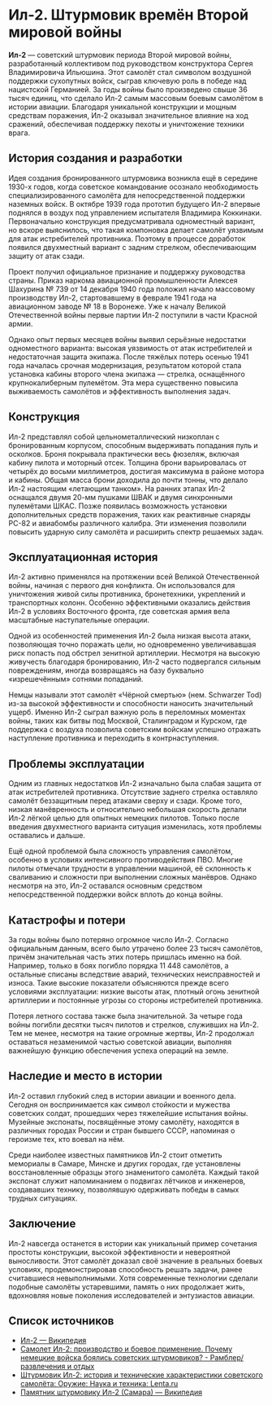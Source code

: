 # Ил-2. Штурмовик времён Второй мировой войны

**Ил-2** — советский штурмовик периода Второй мировой войны, разработанный коллективом под руководством конструктора Сергея Владимировича Ильюшина. Этот самолёт стал символом воздушной поддержки сухопутных войск, сыграв ключевую роль в победе над нацистской Германией. За годы войны было произведено свыше 36 тысяч единиц, что сделало Ил-2 самым массовым боевым самолётом в истории авиации. Благодаря уникальной конструкции и мощным средствам поражения, Ил-2 оказывал значительное влияние на ход сражений, обеспечивая поддержку пехоты и уничтожение техники врага.

## История создания и разработки

Идея создания бронированного штурмовика возникла ещё в середине 1930-х годов, когда советское командование осознало необходимость специализированного самолёта для непосредственной поддержки наземных войск. В октябре 1939 года прототип будущего Ил-2 впервые поднялся в воздух под управлением испытателя Владимира Коккинаки. Первоначально конструкция предусматривала одноместный вариант, но вскоре выяснилось, что такая компоновка делает самолёт уязвимым для атак истребителей противника. Поэтому в процессе доработок появился двухместный вариант с задним стрелком, обеспечивающим защиту от атак сзади.

Проект получил официальное признание и поддержку руководства страны. Приказ наркома авиационной промышленности Алексея Шахурина № 739 от 14 декабря 1940 года положил начало массовому производству Ил-2, стартовавшему в феврале 1941 года на авиационном заводе № 18 в Воронеже. Уже к началу Великой Отечественной войны первые партии Ил-2 поступили в части Красной армии.

Однако опыт первых месяцев войны выявил серьёзные недостатки одноместного варианта: высокая уязвимость от атак истребителей и недостаточная защита экипажа. После тяжёлых потерь осенью 1941 года началась срочная модернизация, результатом которой стала установка кабины второго члена экипажа — стрелка, оснащённого крупнокалиберным пулемётом. Эта мера существенно повысила выживаемость самолётов и эффективность выполнения задач.

## Конструкция

Ил-2 представлял собой цельнометаллический низкоплан с бронированным корпусом, способным выдерживать попадания пуль и осколков. Броня покрывала практически весь фюзеляж, включая кабину пилота и моторный отсек. Толщина брони варьировалась от четырёх до восьми миллиметров, достигая максимума в районе мотора и кабины. Общая масса брони доходила до почти тонны, что делало Ил-2 настоящим «летающим танком».
На ранних этапах Ил-2 оснащался двумя 20-мм пушками ШВАК и двумя синхронными пулемётами ШКАС. Позже появилась возможность установки дополнительных средств поражения, таких как реактивные снаряды РС-82 и авиабомбы различного калибра. Эти изменения позволили повысить ударную силу самолёта и расширить спектр решаемых задач.

## Эксплуатационная история

Ил-2 активно применялся на протяжении всей Великой Отечественной войны, начиная с первого дня конфликта. Он использовался для уничтожения живой силы противника, бронетехники, укреплений и транспортных колонн. Особенно эффективными оказались действия Ил-2 в условиях Восточного фронта, где советская армия вела масштабные наступательные операции.

Одной из особенностей применения Ил-2 была низкая высота атаки, позволяющая точно поражать цели, но одновременно увеличивавшая риск попасть под обстрел зенитной артиллерии. Несмотря на высокую живучесть благодаря бронированию, Ил-2 часто подвергался сильным повреждениям, иногда возвращаясь на базу буквально «изрешечённым» сотнями попаданий.

Немцы называли этот самолёт «Чёрной смертью» (нем. Schwarzer Tod) из-за высокой эффективности и способности наносить значительный ущерб. Именно Ил-2 сыграл важную роль в переломных моментах войны, таких как битвы под Москвой, Сталинградом и Курском, где поддержка с воздуха позволила советским войскам успешно отражать наступление противника и переходить в контрнаступления.

## Проблемы эксплуатации

Одним из главных недостатков Ил-2 изначально была слабая защита от атак истребителей противника. Отсутствие заднего стрелка оставляло самолёт беззащитным перед атаками сверху и сзади. Кроме того, низкая манёвренность и относительно небольшая скорость делали Ил-2 лёгкой целью для опытных немецких пилотов. Только после введения двухместного варианта ситуация изменилась, хотя проблемы оставались и дальше.

Ещё одной проблемой была сложность управления самолётом, особенно в условиях интенсивного противодействия ПВО. Многие пилоты отмечали трудности в управлении машиной, её склонность к сваливанию и сложности при выполнении сложных манёвров. Однако несмотря на это, Ил-2 оставался основным средством непосредственной поддержки войск вплоть до конца войны.

## Катастрофы и потери

За годы войны было потеряно огромное число Ил-2. Согласно официальным данным, всего было утрачено более 23 тысяч самолётов, причём значительная часть этих потерь пришлась именно на бой. Например, только в боях погибло порядка 11 448 самолётов, а остальные списаны вследствие аварий, технических неисправностей и износа. Такие высокие показатели объясняются прежде всего условиями эксплуатации: низкие высоты атак, плотный огонь зенитной артиллерии и постоянные угрозы со стороны истребителей противника.

Потеря летного состава также была значительной. За четыре года войны погибли десятки тысяч пилотов и стрелков, служивших на Ил-2. Тем не менее, несмотря на такие огромные жертвы, Ил-2 продолжал оставаться незаменимой частью советской авиации, выполняя важнейшую функцию обеспечения успеха операций на земле.

## Наследие и место в истории

Ил-2 оставил глубокий след в истории авиации и военного дела. Сегодня он воспринимается как символ стойкости и мужества советских солдат, прошедших через тяжелейшие испытания войны. Музейные экспонаты, посвящённые этому самолёту, находятся в различных городах России и стран бывшего СССР, напоминая о героизме тех, кто воевал на нём.

Среди наиболее известных памятников Ил-2 стоит отметить мемориалы в Самаре, Минске и других городах, где установлены восстановленные образцы этого знаменитого самолёта. Каждый такой экспонат служит напоминанием о подвигах лётчиков и инженеров, создававших технику, позволявшую одерживать победы в самых трудных ситуациях.

## Заключение

Ил-2 навсегда останется в истории как уникальный пример сочетания простоты конструкции, высокой эффективности и невероятной выносливости. Этот самолёт доказал своё значение в реальных боевых условиях, продемонстрировав способность решать задачи, ранее считавшиеся невыполнимыми. Хотя современные технологии сделали подобные самолёты устаревшими, память о них продолжает жить, вдохновляя новые поколения исследователей и энтузиастов авиации.

## Список источников
* [Ил-2 — Википедия](https://ru.wikipedia.org/wiki/%D0%98%D0%BB-2)
* [Самолет Ил-2: производство и боевое применение. Почему немецкие войска боялись советских штурмовиков? - Рамблер/развлечения и отдых](https://weekend.rambler.ru/read/53104670-samolet-il-2-proizvodstvo-i-boevoe-primenenie-pochemu-nemetskie-voyska-boyalis-sovetskih-shturmovikov)
* [Штурмовик Ил-2: история и технические характеристики советского самолёта: Оружие: Наука и техника: Lenta.ru](https://lenta.ru/articles/2024/07/17/il2)
* [Памятник штурмовику Ил-2 (Самара) — Википедия](https://ru.wikipedia.org/wiki/%D0%9F%D0%B0%D0%BC%D1%8F%D1%82%D0%BD%D0%B8%D0%BA_%D1%88%D1%82%D1%83%D1%80%D0%BC%D0%BE%D0%B2%D0%B8%D0%BA%D1%83_%D0%98%D0%BB-2_(%D0%A1%D0%B0%D0%BC%D0%B0%D1%80%D0%B0))
